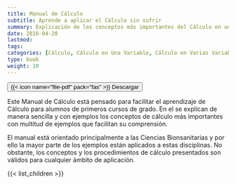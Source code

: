 ```yaml
---
title: Manual de Cálculo
subtitle: Aprende a aplicar el Cálculo sin sufrir
summary: Explicación de los conceptos más importantes del Cálculo en una y varias variables con ejemplos aplicados.
date: 2016-04-20
lastmod:
tags:
categories: [Cálculo, Cálculo en Una Variable, Cálculo en Varias Variables]
type: book
weight: 10
---
```


[<button type="button" class="btn btn-outline-primary">{{< icon name="file-pdf" pack="fas" >}} Descargar</button>](https://github.com/asalber/calculo-manual/raw/master/manual_calculo.pdf)

Este Manual de Cálculo está pensado para facilitar el aprendizaje de Cálculo para alumnos de primeros cursos de grado.
En el se explican de manera sencilla y con ejemplos los conceptos de cálculo más importantes con multitud de ejemplos que facilitan su comprensión.

El manual está orientado principalmente a las Ciencias Bionsanitarias y por ello la mayor parte de los ejemplos están aplicados a estas disciplinas.
No obstante, los conceptos y los procedimientos de cálculo presentados son válidos para cualquier ámbito de aplicación.

{{< list_children >}}
